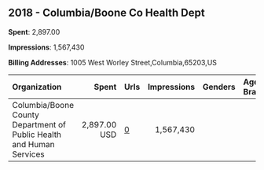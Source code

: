 ## 2018 - Columbia/Boone Co Health Dept 
**Spent**: 2,897.00

**Impressions**: 1,567,430

**Billing Addresses**: 1005 West Worley Street,Columbia,65203,US

|Organization|Spent|Urls|Impressions|Genders|Age Brackets|Country Codes|
|:---|---:|:---|---:|:---|:---|:---|
|Columbia/Boone County Department of Public Health and Human Services|2,897.00 USD|[0](https://www.snap.com/political-ads/asset/41aa01738f53ea3b642c2adb8fb49010cbf5faa7d30b3124c9a15ed393a5b80f?mediaType=mp4)|1,567,430|||united states|
